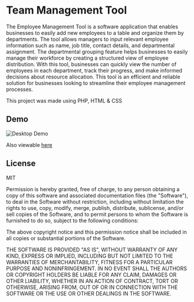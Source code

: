 # Team Management Tool
The Employee Management Tool is a software application that enables businesses to easily add new employees to a table and organize them by departments. The tool allows managers to input relevant employee information such as name, job title, contact details, and departmental assignment. The departmental grouping feature helps businesses to easily manage their workforce by creating a structured view of employee distribution. With this tool, businesses can quickly view the number of employees in each department, track their progress, and make informed decisions about resource allocation. This tool is an efficient and reliable solution for businesses looking to streamline their employee management processes.

This project was made using PHP, HTML & CSS

## Demo 

![Desktop Demo](https://oktayshakirov.com/assets/images/projects/team-manager.png "Desktop Demo")

Also viewable [here](https://oktayshakirov.000webhostapp.com/team-manager)


## License

MIT

Permission is hereby granted, free of charge, to any person obtaining a copy of this software and associated documentation files (the "Software"), to deal in the Software without restriction, including without limitation the rights to use, copy, modify, merge, publish, distribute, sublicense, and/or sell copies of the Software, and to permit persons to whom the Software is furnished to do so, subject to the following conditions:

The above copyright notice and this permission notice shall be included in all copies or substantial portions of the Software.

THE SOFTWARE IS PROVIDED "AS IS", WITHOUT WARRANTY OF ANY KIND, EXPRESS OR IMPLIED, INCLUDING BUT NOT LIMITED TO THE WARRANTIES OF MERCHANTABILITY, FITNESS FOR A PARTICULAR PURPOSE AND NONINFRINGEMENT. IN NO EVENT SHALL THE AUTHORS OR COPYRIGHT HOLDERS BE LIABLE FOR ANY CLAIM, DAMAGES OR OTHER LIABILITY, WHETHER IN AN ACTION OF CONTRACT, TORT OR OTHERWISE, ARISING FROM, OUT OF OR IN CONNECTION WITH THE SOFTWARE OR THE USE OR OTHER DEALINGS IN THE SOFTWARE.
